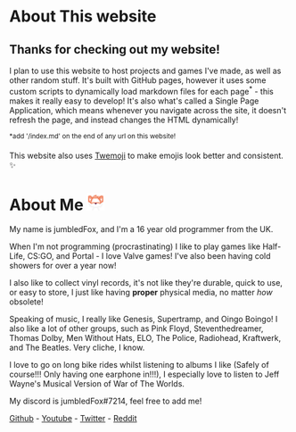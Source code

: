 # About This website
## Thanks for checking out my website!
I plan to use this website to host projects and games I've made, as well as other random stuff.
It's built with GitHub pages, however it uses some custom scripts to dynamically load markdown files for each page<sup><r>*</r></sup> - this makes it really easy to develop! It's also what's called a <r>Single Page Application</r>, which means whenever you navigate across the site, it doesn't refresh the page, and instead changes the HTML dynamically!

<sup><r>*add '/index.md' on the end of any url on this website!</r></sup>

This website also uses [Twemoji](https://twemoji.twitter.com/) to make emojis look better and consistent. ✨

<div style="display:none">
// ## Awards
// This website has won many awards, including the <r>Cool4Catz Web Award of '06</r>, and the <r>sick as fox</r> trophy!<r>**</r>

// <imgrsm>![](awards/cool4catz.png) <imgrsm>![](awards/sickasfox.png)

//<sup><r>**This is an outright lie.</r></sup>
</div>

<foxhr>

# About Me ![](/images/transparent.png)
My name is <r>jumbledFox</r>, and I'm a 16 year old programmer from the UK.

When I'm not programming (procrastinating) I like to play games like <r>Half-Life</r>, <r>CS:GO</r>, and <r>Portal</r> - I love Valve games! I've also been having cold showers for <span id="cold-showers">over a year</span> now!

I also like to collect vinyl records, it's not like they're durable, quick to use, or easy to store, I just like having __proper__ physical media, no matter _how_ obsolete!

Speaking of music, I really like <r>Genesis</r>, <r>Supertramp</r>, and <r>Oingo Boingo</r>! I also like a lot of other groups, such as Pink Floyd, Steventhedreamer, Thomas Dolby, Men Without Hats, ELO, The Police, Radiohead, Kraftwerk, and The Beatles. Very cliche, I know.

I love to go on long bike rides whilst listening to albums I like (Safely of course!!! Only having one earphone in!!!), I especially love to listen to <r>Jeff Wayne's Musical Version of War of The Worlds</r>.
<foxhr>

My discord is <r>jumbledFox#7214</r>, feel free to add me!

[Github](https://github.com/jumbledFox) - [Youtube](https://www.youtube.com/channel/UCT43846u33Nr688JELaGMmQ) - [Twitter](https://twitter.com/jumbledFox) - [Reddit](https://reddit.com/u/jumbledFox)

<script>
    // Live cold shower update
    var date1 = new Date("10/22/2021");
    var date2 = new Date();
      
    // To calculate the time difference of two dates
    var Difference_In_Time = date2.getTime() - date1.getTime();
      
    // To calculate the no. of days between two dates
    var Difference_In_Days = Difference_In_Time / (1000 * 3600 * 24);

    document.getElementById("cold-showers").innerHTML = Math.floor(Difference_In_Days) + " days";
</script>